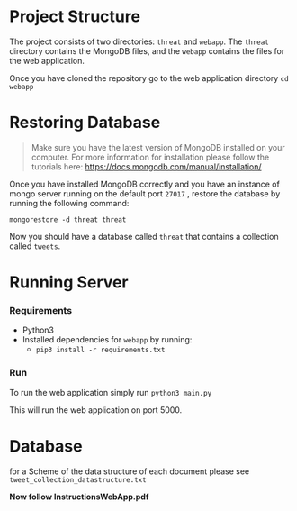 # Project Structure

The project consists of two directories: `threat` and `webapp`. The `threat` directory contains the MongoDB files, and the `webapp` contains the  files for the web application.

Once you have cloned the repository go to the web application directory
`cd webapp`
# Restoring Database

> Make sure you have the latest version of MongoDB installed on your computer.
> For more information for installation please follow the tutorials here: https://docs.mongodb.com/manual/installation/

 Once you have installed MongoDB correctly and you have an instance of mongo server running on the default port `27017` , restore the database by running the following command:

`mongorestore -d threat threat`

Now you should have a database called `threat` that contains a collection called `tweets`.

# Running Server
### Requirements

 - Python3
 - Installed dependencies for `webapp` by running:
	 -  `pip3 install -r requirements.txt`
### Run
To run the web application simply run
`python3 main.py`

This will run the web application on port 5000.

# Database

for a Scheme of the data structure of each document please see `tweet_collection_datastructure.txt`

**Now follow InstructionsWebApp.pdf**
